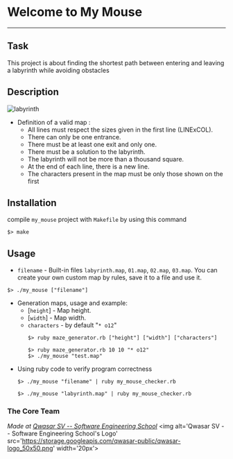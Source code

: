 # Welcome to My Mouse
***

## Task
This project is about finding the shortest path between entering and leaving a labyrinth while avoiding obstacles

## Description
![labyrinth](https://storage.googleapis.com/qwasar-public/s02_SE/my_mouse_maze.jpg)
* Definition of a valid map :
    * All lines must respect the sizes given in the first line (LINExCOL).
    * There can only be one entrance.
    * There must be at least one exit and only one.
    * There must be a solution to the labyrinth.
    * The labyrinth will not be more than a thousand square.
    * At the end of each line, there is a new line.
    * The characters present in the map must be only those shown on the first

## Installation
compile `my_mouse` project with `Makefile` by using this command
```shell
$> make
```
## Usage
* `filename` - Built-in files `labyrinth.map`, `01.map`, `02.map`, `03.map`. You can create your own custom map by rules, save it to a file and use it.
```shell
$> ./my_mouse ["filename"]
```
* Generation maps, usage and example:
  * [`height`] - Map height.
  * [`width`] - Map width.
  * `characters` - by default "`* o12`"
    ```shell
    $> ruby maze_generator.rb ["height"] ["width"] ["characters"]

    $> ruby maze_generator.rb 10 10 "* o12"
    $> ./my_mouse "test.map"
    ```
* Using ruby code to verify program correctness
    ```shell
    $> ./my_mouse "filename" | ruby my_mouse_checker.rb

    $> ./my_mouse "labyrinth.map" | ruby my_mouse_checker.rb
    ```

### The Core Team


<span><i>Made at <a href='https://qwasar.io'>Qwasar SV -- Software Engineering School</a></i></span>
<span><img alt='Qwasar SV -- Software Engineering School's Logo' src='https://storage.googleapis.com/qwasar-public/qwasar-logo_50x50.png' width='20px'></span>